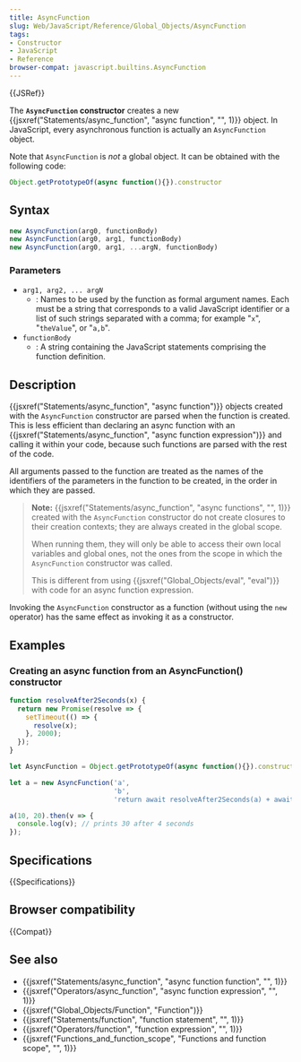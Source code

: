 ```yaml
---
title: AsyncFunction
slug: Web/JavaScript/Reference/Global_Objects/AsyncFunction
tags:
- Constructor
- JavaScript
- Reference
browser-compat: javascript.builtins.AsyncFunction
---
```

{{JSRef}}

The **`AsyncFunction` constructor** creates a new
{{jsxref("Statements/async_function", "async function", "", 1)}}
object. In JavaScript, every asynchronous function is actually an
`AsyncFunction` object.

Note that `AsyncFunction` is _not_ a global object. It can be obtained with the
following code:

```js
Object.getPrototypeOf(async function(){}).constructor
```

## Syntax

```js
new AsyncFunction(arg0, functionBody)
new AsyncFunction(arg0, arg1, functionBody)
new AsyncFunction(arg0, arg1, ...argN, functionBody)
```

### Parameters

- <code>arg1, arg2, ... arg<em>N</em></code>
  - : Names to be used by the function as formal argument names. Each must be a
    string that corresponds to a valid JavaScript identifier or a list of such
    strings separated with a comma; for example "`x`", "`theValue`", or "`a,b`".
- `functionBody`
  - : A string containing the JavaScript statements comprising the function
    definition.

## Description

{{jsxref("Statements/async_function", "async function")}}
objects created with the `AsyncFunction` constructor are parsed when the
function is created. This is less efficient than declaring an async function
with an
{{jsxref("Statements/async_function", "async function expression")}}
and calling it within your code, because such functions are parsed with the rest
of the code.

All arguments passed to the function are treated as the names of the identifiers
of the parameters in the function to be created, in the order in which they are
passed.

> **Note:**
> {{jsxref("Statements/async_function", "async functions", "",
    1)}}
> created with the `AsyncFunction` constructor do not create closures to their
> creation contexts; they are always created in the global scope.
>
> When running them, they will only be able to access their own local variables
> and global ones, not the ones from the scope in which the `AsyncFunction`
> constructor was called.
>
> This is different from using
> {{jsxref("Global_Objects/eval", "eval")}} with code for an
> async function expression.

Invoking the `AsyncFunction` constructor as a function (without using the `new`
operator) has the same effect as invoking it as a constructor.

## Examples

### Creating an async function from an AsyncFunction() constructor

```js
function resolveAfter2Seconds(x) {
  return new Promise(resolve => {
    setTimeout(() => {
      resolve(x);
    }, 2000);
  });
}

let AsyncFunction = Object.getPrototypeOf(async function(){}).constructor

let a = new AsyncFunction('a',
                          'b',
                          'return await resolveAfter2Seconds(a) + await resolveAfter2Seconds(b);');

a(10, 20).then(v => {
  console.log(v); // prints 30 after 4 seconds
});
```

## Specifications

{{Specifications}}

## Browser compatibility

{{Compat}}

## See also

- {{jsxref("Statements/async_function", "async function function", "", 1)}}
- {{jsxref("Operators/async_function", "async function expression", "", 1)}}
- {{jsxref("Global_Objects/Function", "Function")}}
- {{jsxref("Statements/function", "function statement", "", 1)}}
- {{jsxref("Operators/function", "function expression", "", 1)}}
- {{jsxref("Functions_and_function_scope", "Functions and function scope", "", 1)}}
